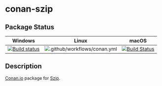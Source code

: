 # conan-szip

## Package Status

| Windows | Linux | macOS |
|:-------:|:-----:|:-----:|
|[![Build status](https://ci.appveyor.com/api/projects/status/gs066ua026gm456k/branch/testing%2F2.1.1?svg=true)](https://ci.appveyor.com/project/SpaceIm/conan-szip)|![.github/workflows/conan.yml](https://github.com/SpaceIm/conan-szip/workflows/.github/workflows/conan.yml/badge.svg?branch=testing%2F2.1.1)|[![Build Status](https://travis-ci.com/SpaceIm/conan-szip.svg?branch=testing%2F2.1.1)](https://travis-ci.com/SpaceIm/conan-szip)|

## Description

[Conan.io](https://conan.io) package for [Szip](https://support.hdfgroup.org/doc_resource/SZIP/).
